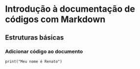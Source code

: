# Introdução à documentação de códigos com Markdown

## Estruturas básicas

### Adicionar código ao documento

```
print("Meu nome é Renato")
```
